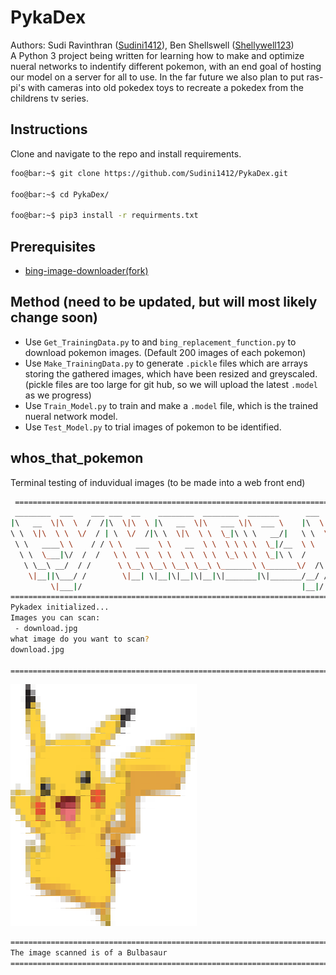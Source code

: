 # PykaDex
Authors: Sudi Ravinthran ([Sudini1412](https://github.com/Sudini1412))\, Ben Shellswell ([Shellywell123](https://github.com/Shellywell123))\
A Python 3 project being written for learning how to make and optimize nueral networks to indentify different pokemon, with an end goal of hosting our model on a server for all to use. In the far future we also plan to put ras-pi's with cameras into old pokedex toys to recreate a pokedex from the childrens tv series.

## Instructions
Clone and navigate to the repo and install requirements.
```bash
foo@bar:~$ git clone https://github.com/Sudini1412/PykaDex.git

foo@bar:~$ cd PykaDex/ 

foo@bar:~$ pip3 install -r requirments.txt
```

## Prerequisites
- [bing-image-downloader(fork)](https://github.com/Shellywell123/bing_image_downloader)
## Method (need to be updated, but will most likely change soon)
 - Use `Get_TrainingData.py` to and `bing_replacement_function.py` to download pokemon images. (Default 200 images of each pokemon)
 - Use `Make_TrainingData.py` to generate `.pickle` files which are arrays storing the gathered images, which have been resized and greyscaled. (pickle files are too large for git hub, so we will upload the latest `.model` as we progress)
 - Use `Train_Model.py` to train and make a `.model` file, which is the trained nueral network model.
 - Use `Test_Model.py` to trial images of pokemon to be identified.

 ## whos_that_pokemon
 Terminal testing of induvidual images (to be made into a web front end)
```bash
 ==============================================================================
 ________  ___    ___ ___  __    ________  ________  _______      ___    ___
|\   __  \|\  \  /  /|\  \|\  \ |\   __  \|\   ___ \|\  ___ \    |\  \  /  /|
\ \  \|\  \ \  \/  / | \  \/  /|\ \  \|\  \ \  \_|\ \ \   __/|   \ \  \/  / /
 \ \   ____\ \    / / \ \   ___  \ \   __  \ \  \ \ \ \  \_|/__  \ \    / /
  \ \  \___|\/  /  /   \ \  \ \  \ \  \ \  \ \  \_\ \ \  \_|\ \  /     \/
   \ \__\ __/  / /      \ \__\ \__\ \__\ \__\ \_______\ \_______\/  /\   \
    \|__||\___/ /        \|__| \|__|\|__|\|__|\|_______|\|_______/__/ /\ __\
         \|___|/                                                 |__|/ \|__|
==============================================================================
Pykadex initialized...
Images you can scan:
 - download.jpg
what image do you want to scan?
download.jpg

==============================================================================
```
![screenshot](Documents/screenshot.png)
```bash
==============================================================================
The image scanned is of a Bulbasaur
==============================================================================
```